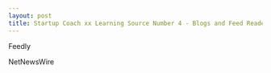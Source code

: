 ```yaml
---
layout: post
title: Startup Coach xx Learning Source Number 4 - Blogs and Feed Readers
---
```


Feedly

NetNewsWire
